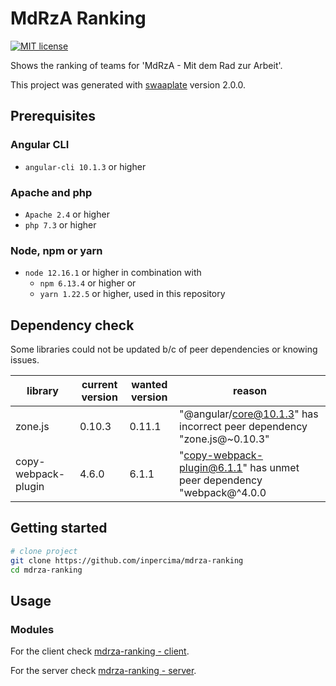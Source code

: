 # MdRzA Ranking

[![MIT license](https://img.shields.io/badge/license-MIT-blue.svg)](./LICENSE.md)

Shows the ranking of teams for 'MdRzA - Mit dem Rad zur Arbeit'.

This project was generated with [swaaplate](https://github.com/inpercima/swaaplate) version 2.0.0.

## Prerequisites

### Angular CLI

* `angular-cli 10.1.3` or higher

### Apache and php

* `Apache 2.4` or higher
* `php 7.3` or higher

### Node, npm or yarn

* `node 12.16.1` or higher in combination with
  * `npm 6.13.4` or higher or
  * `yarn 1.22.5` or higher, used in this repository

## Dependency check

Some libraries could not be updated b/c of peer dependencies or knowing issues.

| library    | current version | wanted version | reason |
| ---------- | --------------- | -------------- | ------ |
| zone.js | 0.10.3 | 0.11.1 | "@angular/core@10.1.3" has incorrect peer dependency "zone.js@~0.10.3" |
| copy-webpack-plugin | 4.6.0 | 6.1.1 | "copy-webpack-plugin@6.1.1" has unmet peer dependency "webpack@^4.0.0 || ^5.0.0" |

## Getting started

```bash
# clone project
git clone https://github.com/inpercima/mdrza-ranking
cd mdrza-ranking
```

## Usage

### Modules

For the client check [mdrza-ranking - client](./client).

For the server check [mdrza-ranking - server](./server).

